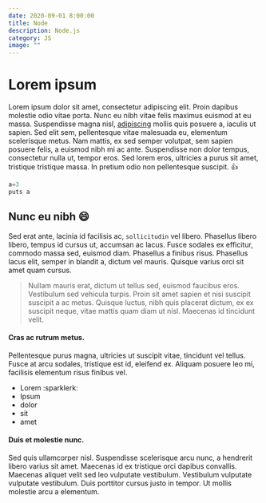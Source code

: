 ```yaml
---
date: 2020-09-01 8:00:00
title: Node
description: Node.js
category: JS
image: ""
---
```


# Lorem ipsum

Lorem ipsum dolor sit amet, consectetur adipiscing elit. Proin dapibus molestie odio vitae porta. Nunc eu nibh vitae felis maximus euismod at eu massa. Suspendisse magna nisl, [adipiscing](http://google.com) mollis quis posuere a, iaculis ut sapien. Sed elit sem, pellentesque vitae malesuada eu, elementum scelerisque metus. Nam mattis, ex sed semper volutpat, sem sapien posuere felis, a euismod nibh mi ac ante. Suspendisse non dolor tempus, consectetur nulla ut, tempor eros. Sed lorem eros, ultricies a purus sit amet, tristique tristique massa. In pretium odio non pellentesque suscipit. :thumbsup:

```javascript
a=3
puts a
```

## Nunc eu nibh :smile:

Sed erat ante, lacinia id facilisis ac, `sollicitudin` vel libero. Phasellus libero libero, tempus id cursus ut, accumsan ac lacus. Fusce sodales ex efficitur, commodo massa sed, euismod diam. Phasellus a finibus risus. Phasellus lacus elit, semper in blandit a, dictum vel mauris. Quisque varius orci sit amet quam cursus.

> Nullam mauris erat, dictum ut tellus sed, euismod faucibus eros. Vestibulum sed vehicula turpis. Proin sit amet sapien et nisi suscipit suscipit a ac metus. Quisque luctus, nibh quis placerat dictum, ex ex suscipit neque, vitae mattis quam diam ut nisl. Maecenas id tincidunt velit.

#### Cras ac rutrum metus.

Pellentesque purus magna, ultricies ut suscipit vitae, tincidunt vel tellus. Fusce at arcu sodales, tristique est id, eleifend ex. Aliquam posuere leo mi, facilisis elementum risus finibus vel.

- Lorem :sparklerk:
- Ipsum
- dolor
- sit
- amet

#### Duis et molestie nunc.

Sed quis ullamcorper nisl. Suspendisse scelerisque arcu nunc, a hendrerit libero varius sit amet. Maecenas id ex tristique orci dapibus convallis. Maecenas aliquet velit sed leo vulputate vestibulum. Vestibulum vulputate vulputate vestibulum. Duis porttitor cursus justo in tempor. Ut mollis molestie arcu a elementum.
